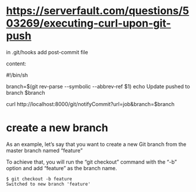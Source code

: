 # https://serverfault.com/questions/503269/executing-curl-upon-git-push

in .git/hooks
add post-commit file

content:

#!/bin/sh

branch=$(git rev-parse --symbolic --abbrev-ref $1)
echo Update pushed to branch $branch

curl http://localhost:8000/git/notifyCommit?url=job&branch=$branch


# create a new branch

As an example, let’s say that you want to create a new Git branch from the master branch named “feature”

To achieve that, you will run the “git checkout” command with the “-b” option and add “feature” as the branch name.
```
$ git checkout -b feature
Switched to new branch 'feature'
```